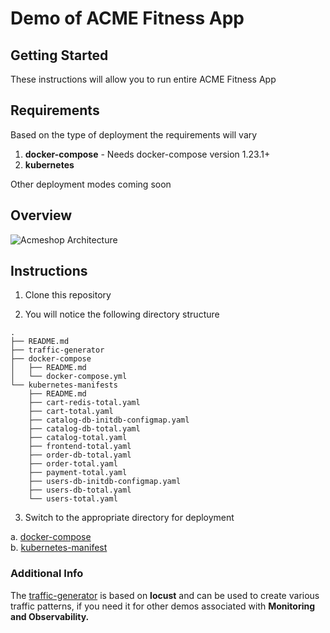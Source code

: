 # Demo of ACME Fitness App

## Getting Started

These instructions will allow you to run entire ACME Fitness App 

## Requirements

Based on the type of deployment the requirements will vary 

1. **docker-compose** - Needs docker-compose version 1.23.1+
2. **kubernetes**

Other deployment modes coming soon

## Overview

![Acmeshop Architecture](https://github.com/vmwarecloudadvocacy/acme_fitness_demo/blob/master/acmeshop.png)


## Instructions

1. Clone this repository 

2. You will notice the following directory structure

``` 
.
├── README.md
├── traffic-generator
├── docker-compose
│   ├── README.md
│   └── docker-compose.yml
└── kubernetes-manifests
    ├── README.md
    ├── cart-redis-total.yaml
    ├── cart-total.yaml
    ├── catalog-db-initdb-configmap.yaml
    ├── catalog-db-total.yaml
    ├── catalog-total.yaml
    ├── frontend-total.yaml
    ├── order-db-total.yaml
    ├── order-total.yaml
    ├── payment-total.yaml
    ├── users-db-initdb-configmap.yaml
    ├── users-db-total.yaml
    └── users-total.yaml
```

3. Switch to the appropriate directory for deployment

a. [docker-compose](docker-compose)  
b. [kubernetes-manifest](kubernetes-manifests)  


### Additional Info

The [traffic-generator](traffic-generator) is based on **locust** and can be used to create various traffic patterns, if you need it for other demos associated with **Monitoring and Observability.** 


